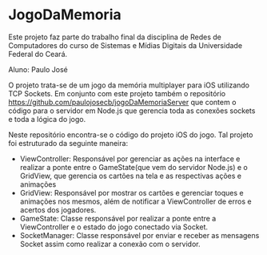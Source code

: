 # JogoDaMemoria

Este projeto faz parte do trabalho final da disciplina de Redes de Computadores do curso de Sistemas e Mídias Digitais da Universidade Federal do Ceará.

Aluno: Paulo José

O projeto trata-se de um jogo da memória multiplayer para iOS utilizando TCP Sockets. Em conjunto com este projeto também o repositório https://github.com/paulojosecb/jogoDaMemoriaServer que contem o código para o servidor em Node.js que gerencia toda as conexões sockets e toda a lógica do jogo. 

Neste repositório encontra-se o código do projeto iOS do jogo. Tal projeto foi estruturado da seguinte maneira:

- ViewController: Responsável por gerenciar as ações na interface e realizar a ponte entre o GameState(que vem do servidor Node.js) e o GridView, que gerencia os cartões na tela e as respectivas ações e animações
- GridView: Responsável por mostrar os cartões e gerenciar toques e animações nos mesmos, além de notificar a ViewController de erros e acertos dos jogadores. 
- GameState: Classe responsável por realizar a ponte entre a ViewController e o estado do jogo conectado via Socket. 
- SocketManager: Classe responsável por enviar e receber as mensagens Socket assim como realizar a conexão com o servidor. 